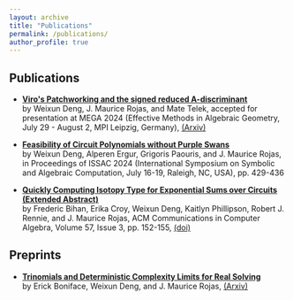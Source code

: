 ```yaml
---
layout: archive
title: "Publications"
permalink: /publications/
author_profile: true
---
```



## Publications ##
* <a href="files/sa.pdf" target="_blank">**Viro's Patchworking and the signed reduced A-discriminant**<a/> <br/>
by Weixun Deng, J. Maurice Rojas, and Mate Telek,
accepted for presentation at MEGA 2024 (Effective Methods in Algebraic Geometry, July 29 - August 2, MPI Leipzig, Germany),  <a href="https://arxiv.org/abs/2403.08497" target="_blank">(Arxiv)</a>

* <a href="files/rb4.pdf" target="_blank">**Feasibility of Circuit Polynomials without Purple Swans**<a/> <br/>
by Weixun Deng, Alperen Ergur, Grigoris Paouris, and J. Maurice Rojas,
in Proceedings of ISSAC 2024 (International Symposium on Symbolic and Algebraic Computation, July 16-19, Raleigh, NC, USA), pp. 429-436

* <a href="files/pa.pdf" target="_blank">**Quickly Computing Isotopy Type for Exponential Sums over Circuits (Extended Abstract)**<a/> <br/>
by Frederic Bihan, Erika Croy, Weixun Deng, Kaitlyn Phillipson, Robert J. Rennie, and J. Maurice Rojas,
ACM Communications in Computer Algebra, Volume 57, Issue 3, pp. 152-155,  <a href="https://dl.acm.org/doi/10.1145/3637529.3637538" target="_blank">(doi)</a>

## Preprints ##
* <a href="files/rea.pdf" target="_blank">**Trinomials and Deterministic Complexity Limits for Real Solving**<a/> <br/>
by Erick Boniface, Weixun Deng, and J. Maurice Rojas,  <a href="https://arxiv.org/abs/2202.06115" target="_blank">(Arxiv)</a>
